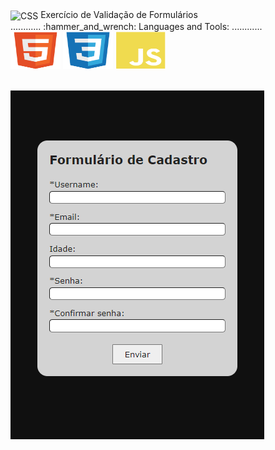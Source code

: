 <img align="center" alt="CSS" height="60" width="180" src="https://essa.prozeducacao.com.br/img/logo-proz.png">
Exercício de Validação de Formulários
<div>
   ............ :hammer_and_wrench: Languages and Tools: ............
<br>
  <img align="center" alt="HTML" height="60" width="80" src="https://raw.githubusercontent.com/devicons/devicon/master/icons/html5/html5-original.svg">
  <img align="center" alt="CSS" height="60" width="80" src="https://raw.githubusercontent.com/devicons/devicon/master/icons/css3/css3-original.svg">
  <img align="center" alt="Js" height="60" width="80" src="https://raw.githubusercontent.com/devicons/devicon/master/icons/javascript/javascript-plain.svg">
  </div>
<br><br>
<img src="https://github.com/RichardGLara/VALIDACAO_FORMULARIO/blob/main/image.jpg?raw=true">
